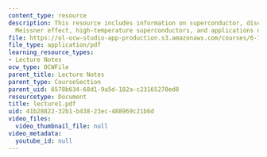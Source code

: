 ```yaml
---
content_type: resource
description: This resource includes information on superconductor, discovery of superconductivity,
  Meissner effect, high-temperature superconductors, and applications of superconductors.
file: https://ol-ocw-studio-app-production.s3.amazonaws.com/courses/6-763-applied-superconductivity-fall-2005/41b2882232b1b43823ec488969c21b6d_lecture1.pdf
file_type: application/pdf
learning_resource_types:
- Lecture Notes
ocw_type: OCWFile
parent_title: Lecture Notes
parent_type: CourseSection
parent_uid: 6578b634-68d1-9a5d-182a-c23165270ed8
resourcetype: Document
title: lecture1.pdf
uid: 41b28822-32b1-b438-23ec-488969c21b6d
video_files:
  video_thumbnail_file: null
video_metadata:
  youtube_id: null
---
```

